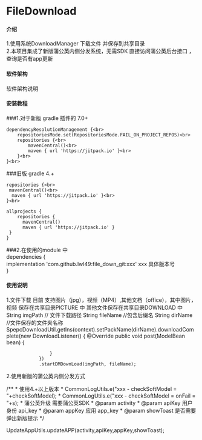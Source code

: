 # FileDownload

#### 介绍
1.使用系统DownloadManager 下载文件 并保存到共享目录<br>
2.本项目集成了新版蒲公英内侧分发系统，无需SDK  直接访问蒲公英后台接口 ，查询是否有app更新<br>
#### 软件架构
软件架构说明


#### 安装教程

###1.对于新版 gradle 插件的 7.0+<br>
	
	dependencyResolutionManagement {<br>
		repositoriesMode.set(RepositoriesMode.FAIL_ON_PROJECT_REPOS)<br>
		repositories {<br>
			mavenCentral()<br>
			maven { url 'https://jitpack.io' }<br>
		}<br>
	}<br>
 
###旧版 gradle 4.+<br>
	
    repositories {<br>
   	 mavenCentral()<br>
  	  maven { url 'https://jitpack.io' }<br>
    }<br>
    
    allprojects {
    	repositories {
  		  mavenCentral()
  		  maven { url 'https://jitpack.io' } 
   	 }
    }

###2.在使用的module 中<br>
	dependencies {<br>
		implementation 'com.github.lwl49:file_down_git:xxx'  xxx 具体版本号<br>
	}<br>

#### 使用说明
1.文件下载 目前 支持图片（jpg），视频（MP4）,其他文档（office），其中图片，视频 保存在共享目录PICTURE 中  其他文件保存在共享目录DOWNLOAD 中
String imgPath // 文件下载路径
String fileName //包含后缀名
String dirName //文件保存的文件夹名称
SpepcDownloadUtil.getIns(context).setPackName(dirName).downloadComplete(new DownloadListener() {
            @Override
             public void post(ModelBean bean) {

                    }
                })
                .startDMDownLoad(imgPath, fileName);

2.使用新版的蒲公英内侧分发方式

 /**
     * 使用4.+以上版本
     * CommonLogUtils.e("xxx - checkSoftModel = "+checkSoftModel);
     * CommonLogUtils.e("xxx - checkSoftModel = onFail = "+s);
     * 蒲公英升级  需要蒲公英SDK
     * @param activity
     * @param apiKey  用户身份 api_key
     * @param appKey  应用 app_key
     * @param showToast 是否需要弹出新版提示
     */

 UpdateAppUtils.updateAPP(activity,apiKey,appKey,showToast);




